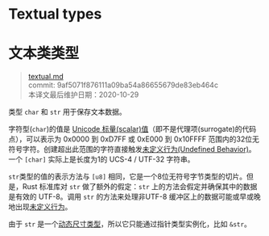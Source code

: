 # Textual types
# 文本类类型

>[textual.md](https://github.com/rust-lang/reference/blob/master/src/types/textual.md)\
>commit: 9af5071f876111a09ba54a86655679de83eb464c \
>本译文最后维护日期：2020-10-29

类型 `char` 和 `str` 用于保存文本数据。

字符型(`char`)的值是 [Unicode 标量(scalar)值][Unicode scalar value]（即不是代理项(surrogate)的代码点），可以表示为 0x0000 到 0xD7FF 或 0xE000 到 0x10FFFF 范围内的32位无符号字符。创建超出此范围的字符直接触发[未定义行为(Undefined Behavior)][Undefined Behavior]。一个 `[char]` 实际上是长度为1的 UCS-4 / UTF-32 字符串。

`str`类型的值的表示方法与 `[u8]` 相同，它是一个8位无符号字节类型的切片。但是，Rust 标准库对 `str` 做了额外的假定：`str` 上的方法会假定并确保其中的数据是有效的 UTF-8。调用 `str` 的方法来处理非UTF-8 缓冲区上的数据可能或早或晚地出现[未定义行为][Undefined Behavior]。

由于 `str` 是一个[动态尺寸类型][dynamically sized type]，所以它只能通过指针类型实例化，比如 `&str`。

[Unicode scalar value]: http://www.unicode.org/glossary/#unicode_scalar_value
[Undefined Behavior]: https://doc.rust-lang.org/behavior-considered-undefined.md
[dynamically sized type]: https://doc.rust-lang.org/dynamically-sized-types.md

<!-- 2020-11-3 -->
<!-- checked -->
